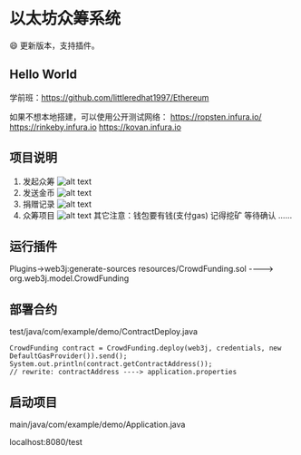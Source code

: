 # 以太坊众筹系统
:smile: 更新版本，支持插件。

## Hello World
学前班：https://github.com/littleredhat1997/Ethereum

如果不想本地搭建，可以使用公开测试网络：
https://ropsten.infura.io/
https://rinkeby.infura.io
https://kovan.infura.io

## 项目说明
1. 发起众筹
![alt text](docs/1.png "title")
2. 发送金币
![alt text](docs/2.png "title")
3. 捐赠记录
![alt text](docs/3.png "title")
4. 众筹项目
![alt text](docs/4.png "title")
其它注意：钱包要有钱(支付gas) 记得挖矿 等待确认 ......

## 运行插件
Plugins->web3j:generate-sources
resources/CrowdFunding.sol ----> org.web3j.model.CrowdFunding

## 部署合约
test/java/com/example/demo/ContractDeploy.java
```
CrowdFunding contract = CrowdFunding.deploy(web3j, credentials, new DefaultGasProvider()).send();
System.out.println(contract.getContractAddress());
// rewrite: contractAddress ----> application.properties
```

## 启动项目
main/java/com/example/demo/Application.java

localhost:8080/test